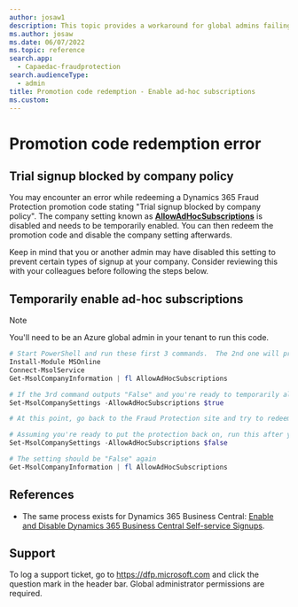```yaml
---
author: josaw1
description: This topic provides a workaround for global admins failing to redeem a promo/promotion code because their company policy blocks it, specially the 'AllowAdHocSubscriptions' is set to False in their tenant.
ms.author: josaw
ms.date: 06/07/2022
ms.topic: reference
search.app: 
  - Capaedac-fraudprotection
search.audienceType:
  - admin
title: Promotion code redemption - Enable ad-hoc subscriptions
ms.custom:
---
```


# Promotion code redemption error
## Trial signup blocked by company policy
You may encounter an error while redeeming a Dynamics 365 Fraud Protection promotion code stating "Trial signup blocked by company policy".  The company setting known as <a href="https://docs.microsoft.com/en-us/powershell/module/msonline/set-msolcompanysettings" target="_blank">**AllowAdHocSubscriptions**</a> is disabled and needs to be temporarily enabled.  You can then redeem the promotion code and disable the company setting afterwards.

Keep in mind that you or another admin may have disabled this setting to prevent certain types of signup at your company.  Consider reviewing this with your colleagues before following the steps below.

## Temporarily enable ad-hoc subscriptions
> [!NOTE]
> You'll need to be an Azure global admin in your tenant to run this code.

```powershell
# Start PowerShell and run these first 3 commands.  The 2nd one will prompt you for your credentials:
Install-Module MSOnline
Connect-MsolService
Get-MsolCompanyInformation | fl AllowAdHocSubscriptions

# If the 3rd command outputs "False" and you're ready to temporarily allow these signups, run this:
Set-MsolCompanySettings -AllowAdHocSubscriptions $true

# At this point, go back to the Fraud Protection site and try to redeem your promo code again.

# Assuming you're ready to put the protection back on, run this after you redeem your Fraud Protection promotion code:
Set-MsolCompanySettings -AllowAdHocSubscriptions $false

# The setting should be "False" again
Get-MsolCompanyInformation | fl AllowAdHocSubscriptions
```

## References
- The same process exists for Dynamics 365 Business Central: <a href="https://docs.microsoft.com/en-us/dynamics365/business-central/dev-itpro/developer/devenv-business-central-manage-selfservice-signups" target="_blank">Enable and Disable Dynamics 365 Business Central Self-service Signups</a>.

## Support
To log a support ticket, go to <a href="https://dfp.microsoft.com" target="_blank">https://dfp.microsoft.com</a> and click the question mark in the header bar. Global administrator permissions are required.
